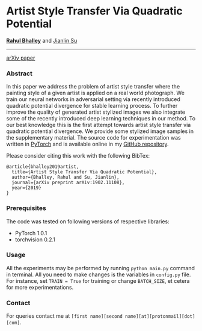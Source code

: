 # Artist Style Transfer Via Quadratic Potential

[**Rahul Bhalley**](https://github.com/rahulbhalley) and [Jianlin Su](https://github.com/bojone)
___
[arXiv paper](https://arxiv.org/abs/1902.11108)

### Abstract

In this paper we address the problem of artist style transfer where the painting style of a given artist is applied on a real world photograph. We train our neural networks in adversarial setting via recently introduced quadratic potential divergence for stable learning process. To further improve the quality of generated artist stylized images we also integrate some of the recently introduced deep learning techniques in our method. To our best knowledge this is the first attempt towards artist style transfer via quadratic potential divergence. We provide some stylized image samples in the supplementary material. The source code for experimentation was written in [PyTorch](https://pytorch.org) and is available online in my [GitHub repository](https://github.com/rahulbhalley/cyclegan-plus-plus).

Please consider citing this work with the following BibTex:
```
@article{bhalley2019artist,
  title={Artist Style Transfer Via Quadratic Potential},
  author={Bhalley, Rahul and Su, Jianlin},
  journal={arXiv preprint arXiv:1902.11108},
  year={2019}
}
```

### Prerequisites

The code was tested on following versions of respective libraries:

- PyTorch 1.0.1
- torchvision 0.2.1

### Usage

All the experiments may be performed by running `python main.py` command in terminal. All you need to make changes is the variables in `config.py` file. For instance, set `TRAIN = True` for training or change `BATCH_SIZE`, et cetera for more experimentations.

### Contact

For queries contact me at `[first name][second name][at][protonmail][dot][com]`.